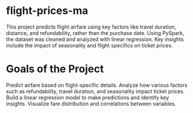 # flight-prices-ma
This project predicts flight airfare using key factors like travel duration, distance, and refundability, rather than the purchase date. Using PySpark, the dataset was cleaned and analyzed with linear regression. Key insights include the impact of seasonality and flight specifics on ticket prices.

# Goals of the Project
Predict airfare based on flight-specific details.
Analyze how various factors such as refundability, travel duration, and seasonality impact ticket prices.
Build a linear regression model to make predictions and identify key insights.
Visualize fare distribution and correlations between variables.
